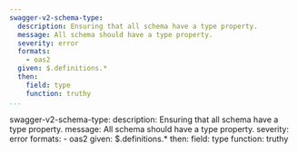 ```yaml
---
swagger-v2-schema-type:
  description: Ensuring that all schema have a type property.
  message: All schema should have a type property.
  severity: error
  formats:
    - oas2
  given: $.definitions.*
  then:
    field: type
    function: truthy
...
```

swagger-v2-schema-type:
  description: Ensuring that all schema have a type property.
  message: All schema should have a type property.
  severity: error
  formats:
    - oas2
  given: $.definitions.*
  then:
    field: type
    function: truthy
